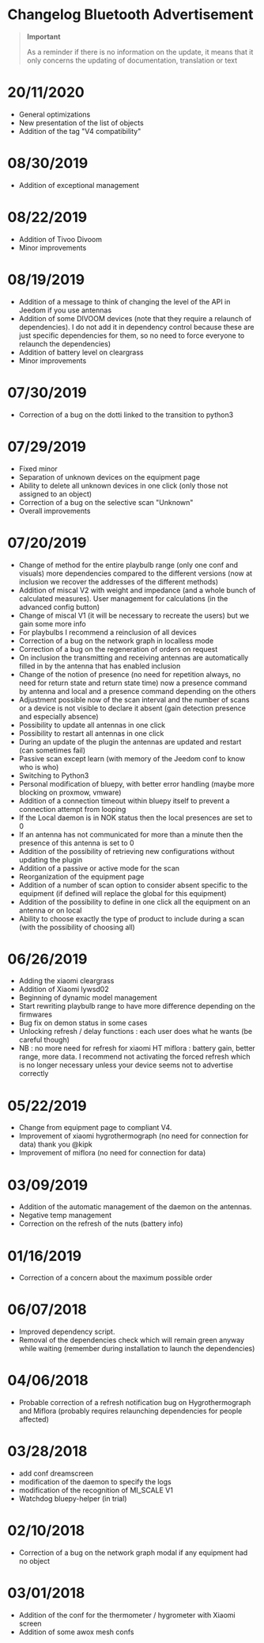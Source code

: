 # Changelog Bluetooth Advertisement

>**Important**
>
>As a reminder if there is no information on the update, it means that it only concerns the updating of documentation, translation or text

# 20/11/2020

- General optimizations
- New presentation of the list of objects
- Addition of the tag "V4 compatibility"

# 08/30/2019
- Addition of exceptional management

# 08/22/2019
- Addition of Tivoo Divoom
- Minor improvements

# 08/19/2019
- Addition of a message to think of changing the level of the API in Jeedom if you use antennas
- Addition of some DIVOOM devices (note that they require a relaunch of dependencies). I do not add it in dependency control because these are just specific dependencies for them, so no need to force everyone to relaunch the dependencies)
- Addition of battery level on cleargrass
- Minor improvements

# 07/30/2019
- Correction of a bug on the dotti linked to the transition to python3

# 07/29/2019
- Fixed minor
- Separation of unknown devices on the equipment page
- Ability to delete all unknown devices in one click (only those not assigned to an object)
- Correction of a bug on the selective scan "Unknown"
- Overall improvements

# 07/20/2019
- Change of method for the entire playbulb range (only one conf and visuals) more dependencies compared to the different versions (now at inclusion we recover the addresses of the different methods)
- Addition of miscal V2 with weight and impedance (and a whole bunch of calculated measures). User management for calculations (in the advanced config button)
- Change of miscal V1 (it will be necessary to recreate the users) but we gain some more info
- For playbulbs I recommend a reinclusion of all devices
- Correction of a bug on the network graph in localless mode
- Correction of a bug on the regeneration of orders on request
- On inclusion the transmitting and receiving antennas are automatically filled in by the antenna that has enabled inclusion
- Change of the notion of presence (no need for repetition always, no need for return state and return state time) now a presence command by antenna and local and a presence command depending on the others
- Adjustment possible now of the scan interval and the number of scans or a device is not visible to declare it absent (gain detection presence and especially absence)
- Possibility to update all antennas in one click
- Possibility to restart all antennas in one click
- During an update of the plugin the antennas are updated and restart (can sometimes fail)
- Passive scan except learn (with memory of the Jeedom conf to know who is who)
- Switching to Python3
- Personal modification of bluepy, with better error handling (maybe more blocking on proxmow, vmware)
- Addition of a connection timeout within bluepy itself to prevent a connection attempt from looping
- If the Local daemon is in NOK status then the local presences are set to 0
- If an antenna has not communicated for more than a minute then the presence of this antenna is set to 0
- Addition of the possibility of retrieving new configurations without updating the plugin
- Addition of a passive or active mode for the scan
- Reorganization of the equipment page
- Addition of a number of scan option to consider absent specific to the equipment (if defined will replace the global for this equipment)
- Addition of the possibility to define in one click all the equipment on an antenna or on local
- Ability to choose exactly the type of product to include during a scan (with the possibility of choosing all)

# 06/26/2019
- Adding the xiaomi cleargrass
- Addition of Xiaomi lywsd02
- Beginning of dynamic model management
- Start rewriting playbulb range to have more difference depending on the firmwares
- Bug fix on demon status in some cases
- Unlocking refresh / delay functions : each user does what he wants (be careful though)
- NB : no more need for refresh for xiaomi HT miflora : battery gain, better range, more data. I recommend not activating the forced refresh which is no longer necessary unless your device seems not to advertise correctly

# 05/22/2019

- Change from equipment page to compliant V4.
- Improvement of xiaomi hygrothermograph (no need for connection for data) thank you @kipk
- Improvement of miflora (no need for connection for data)

# 03/09/2019

- Addition of the automatic management of the daemon on the antennas.
- Negative temp management
- Correction on the refresh of the nuts (battery info)

# 01/16/2019

- Correction of a concern about the maximum possible order

# 06/07/2018

- Improved dependency script.
- Removal of the dependencies check which will remain green anyway while waiting (remember during installation to launch the dependencies)

# 04/06/2018

- Probable correction of a refresh notification bug on Hygrothermograph and Miflora (probably requires relaunching dependencies for people affected)

# 03/28/2018

- add conf dreamscreen
- modification of the daemon to specify the logs
- modification of the recognition of MI_SCALE V1
- Watchdog bluepy-helper (in trial)

# 02/10/2018

- Correction of a bug on the network graph modal if any equipment had no object

# 03/01/2018

- Addition of the conf for the thermometer / hygrometer with Xiaomi screen
- Addition of some awox mesh confs
